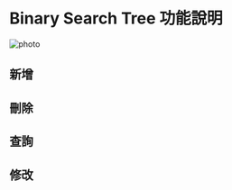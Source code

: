 # Binary Search Tree 功能說明
![photo](https://github.com/stopraining/LearningNote/blob/master/pic/a.jpg)
## 新增

## 刪除

## 查詢

## 修改
